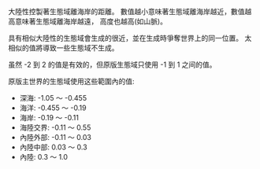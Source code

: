 大陸性控製著生態域離海岸的距離。 數值越小意味著生態域離海岸越近，數值越高意味著生態域離海岸越遠， 高度也越高(如山脈)。

具有相似大陸性的生態域會生成的很近，並在生成時爭奪世界上的同一位置。 太相似的值將導致一些生態域不生成。

虽然 -2 到 2 的值是有效的，但原版生態域只使用 -1 到 1 之间的值。

原版主世界的生態域使用这些範圍內的值:

* 深海: -1.05 ～ -0.455
* 海洋: -0.455 ～ -0.19
* 海岸: -0.19 ～ -0.11
* 海陸交界: -0.11 ～ 0.55
* 內陸外部: -0.11 ～ 0.03
* 內陸中部: 0.03 ～ 0.3
* 內陸: 0.3 ～ 1.0